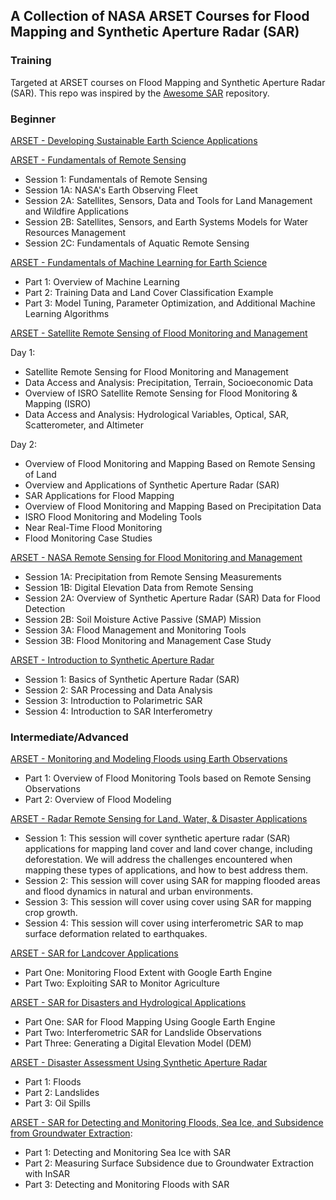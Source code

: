 ## A Collection of NASA ARSET Courses for Flood Mapping and Synthetic Aperture Radar (SAR)

### Training
Targeted at ARSET courses on Flood Mapping and Synthetic Aperture Radar (SAR). This repo was inspired by the [Awesome SAR](https://github.com/RadarCODE/awesome-sar) repository.

### Beginner
[ARSET - Developing Sustainable Earth Science Applications](https://appliedsciences.nasa.gov/get-involved/training/english/arset-developing-sustainable-earth-science-applications)

[ARSET - Fundamentals of Remote Sensing](https://appliedsciences.nasa.gov/get-involved/training/english/arset-fundamentals-remote-sensing)
- Session 1: Fundamentals of Remote Sensing
- Session 1A: NASA's Earth Observing Fleet
- Session 2A: Satellites, Sensors, Data and Tools for Land Management and Wildfire Applications
- Session 2B: Satellites, Sensors, and Earth Systems Models for Water Resources Management
- Session 2C: Fundamentals of Aquatic Remote Sensing

[ARSET - Fundamentals of Machine Learning for Earth Science](https://appliedsciences.nasa.gov/get-involved/training/english/arset-fundamentals-machine-learning-earth-science)
- Part 1: Overview of Machine Learning
- Part 2: Training Data and Land Cover Classification Example
- Part 3: Model Tuning, Parameter Optimization, and Additional Machine Learning Algorithms

[ARSET - Satellite Remote Sensing of Flood Monitoring and Management](https://appliedsciences.nasa.gov/get-involved/training/english/arset-satellite-remote-sensing-flood-monitoring-and-management)  

Day 1:  
- Satellite Remote Sensing for Flood Monitoring and Management
- Data Access and Analysis: Precipitation, Terrain, Socioeconomic Data
- Overview of ISRO Satellite Remote Sensing for Flood Monitoring & Mapping (ISRO)
- Data Access and Analysis: Hydrological Variables, Optical, SAR, Scatterometer, and Altimeter  

Day 2:  
- Overview of Flood Monitoring and Mapping Based on Remote Sensing of Land 
- Overview and Applications of Synthetic Aperture Radar (SAR)
- SAR Applications for Flood Mapping
- Overview of Flood Monitoring and Mapping Based on Precipitation Data
- ISRO Flood Monitoring and Modeling Tools
- Near Real-Time Flood Monitoring
- Flood Monitoring Case Studies

[ARSET - NASA Remote Sensing for Flood Monitoring and Management](https://appliedsciences.nasa.gov/get-involved/training/english/arset-nasa-remote-sensing-flood-monitoring-and-management)
- Session 1A: Precipitation from Remote Sensing Measurements
- Session 1B: Digital Elevation Data from Remote Sensing
- Session 2A: Overview of Synthetic Aperture Radar (SAR) Data for Flood Detection
- Session 2B: Soil Moisture Active Passive (SMAP) Mission
- Session 3A: Flood Management and Monitoring Tools
- Session 3B: Flood Monitoring and Management Case Study

[ARSET - Introduction to Synthetic Aperture Radar](https://appliedsciences.nasa.gov/get-involved/training/english/arset-introduction-synthetic-aperture-radar)
- Session 1: Basics of Synthetic Aperture Radar (SAR)
- Session 2: SAR Processing and Data Analysis
- Session 3: Introduction to Polarimetric SAR
- Session 4: Introduction to SAR Interferometry

### Intermediate/Advanced
[ARSET - Monitoring and Modeling Floods using Earth Observations](https://appliedsciences.nasa.gov/get-involved/training/english/arset-monitoring-and-modeling-floods-using-earth-observations)
- Part 1: Overview of Flood Monitoring Tools based on Remote Sensing Observations
- Part 2: Overview of Flood Modeling

[ARSET - Radar Remote Sensing for Land, Water, & Disaster Applications](https://appliedsciences.nasa.gov/get-involved/training/english/arset-radar-remote-sensing-land-water-disaster-applications)
- Session 1: This session will cover synthetic aperture radar (SAR) applications for mapping land cover and land cover change, including deforestation. We will address the challenges encountered when mapping these types of applications, and how to best address them. 
- Session 2: This session will cover using SAR for mapping flooded areas and flood dynamics in natural and urban environments. 
- Session 3: This session will cover using cover using SAR for mapping crop growth.
- Session 4: This session will cover using interferometric SAR to map surface deformation related to earthquakes.

[ARSET - SAR for Landcover Applications](https://appliedsciences.nasa.gov/get-involved/training/english/arset-sar-landcover-applications)
- Part One: Monitoring Flood Extent with Google Earth Engine
- Part Two: Exploiting SAR to Monitor Agriculture

[ARSET - SAR for Disasters and Hydrological Applications](https://appliedsciences.nasa.gov/get-involved/training/english/arset-sar-disasters-and-hydrological-applications)
- Part One: SAR for Flood Mapping Using Google Earth Engine
- Part Two: Interferometric SAR for Landslide Observations
- Part Three: Generating a Digital Elevation Model (DEM)

[ARSET - Disaster Assessment Using Synthetic Aperture Radar](https://appliedsciences.nasa.gov/get-involved/training/english/arset-disaster-assessment-using-synthetic-aperture-radar)
- Part 1: Floods
- Part 2: Landslides
- Part 3: Oil Spills

[ARSET - SAR for Detecting and Monitoring Floods, Sea Ice, and Subsidence from Groundwater Extraction](https://appliedsciences.nasa.gov/get-involved/training/english/arset-sar-detecting-and-monitoring-floods-sea-ice-and-subsidence):
- Part 1: Detecting and Monitoring Sea Ice with SAR
- Part 2: Measuring Surface Subsidence due to Groundwater Extraction with InSAR
- Part 3: Detecting and Monitoring Floods with SAR
